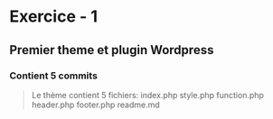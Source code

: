 # Exercice - 1
## Premier theme et plugin Wordpress
### Contient 5 commits

> Le thème contient 5 fichiers: 
index.php
style.php
function.php
header.php
footer.php
readme.md

